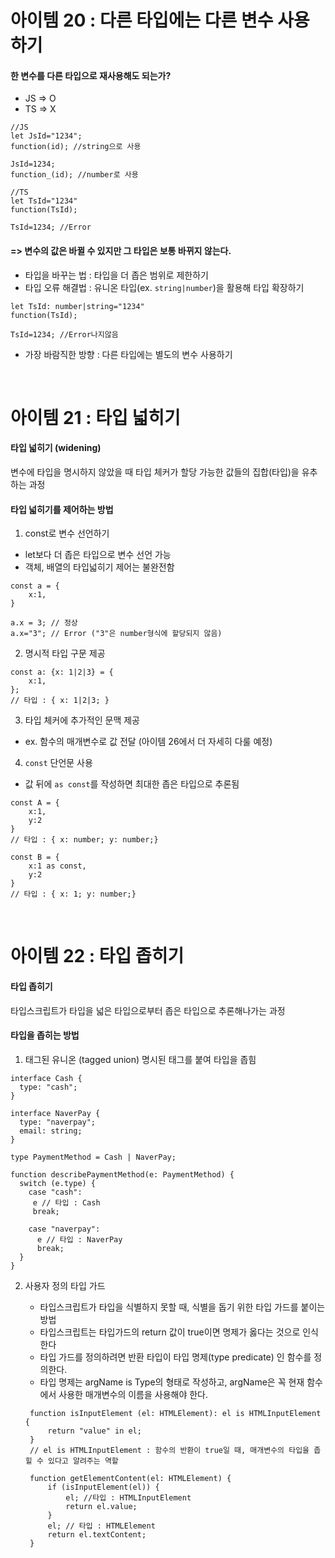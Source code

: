 # 아이템 20 : 다른 타입에는 다른 변수 사용하기

#### 한 변수를 다른 타입으로 재사용해도 되는가?

- JS => O
- TS => X

```
//JS
let JsId="1234";
function(id); //string으로 사용

JsId=1234;
function_(id); //number로 사용

//TS
let TsId="1234"
function(TsId);

TsId=1234; //Error
```

#### => 변수의 값은 바뀔 수 있지만 그 타입은 보통 바뀌지 않는다.

- 타입을 바꾸는 법 : 타입을 더 좁은 범위로 제한하기
- 타입 오류 해결법 : 유니온 타입(ex. `string|number`)을 활용해 타입 확장하기

```
let TsId: number|string="1234"
function(TsId);

TsId=1234; //Error나지않음
```

- 가장 바람직한 방향 : 다른 타입에는 별도의 변수 사용하기

<br />

# 아이템 21 : 타입 넓히기

#### 타입 넓히기 (widening)

변수에 타입을 명시하지 않았을 때 타입 체커가 할당 가능한 값들의 집합(타입)을 유추하는 과정

#### 타입 넓히기를 제어하는 방법

1. const로 변수 선언하기

- let보다 더 좁은 타입으로 변수 선언 가능
- 객체, 배열의 타입넓히기 제어는 불완전함

```
const a = {
    x:1,
}

a.x = 3; // 정상
a.x="3"; // Error ("3"은 number형식에 할당되지 않음)
```

2. 명시적 타입 구문 제공

```
const a: {x: 1|2|3} = {
    x:1,
};
// 타입 : { x: 1|2|3; }
```

3. 타입 체커에 추가적인 문맥 제공

- ex. 함수의 매개변수로 값 전달 (아이템 26에서 더 자세히 다룰 예정)

4. `const` 단언문 사용

- 값 뒤에 `as const`를 작성하면 최대한 좁은 타입으로 추론됨

```
const A = {
    x:1,
    y:2
}
// 타입 : { x: number; y: number;}

const B = {
    x:1 as const,
    y:2
}
// 타입 : { x: 1; y: number;}
```

<br />

# 아이템 22 : 타입 좁히기

#### 타입 좁히기

타입스크립트가 타입을 넓은 타입으로부터 좁은 타입으로 추론해나가는 과정

#### 타입을 좁히는 방법

1. 태그된 유니온 (tagged union)
   명시된 태그를 붙여 타입을 좁힘

```
interface Cash {
  type: "cash";
}

interface NaverPay {
  type: "naverpay";
  email: string;
}

type PaymentMethod = Cash | NaverPay;

function describePaymentMethod(e: PaymentMethod) {
  switch (e.type) {
    case "cash":
     e // 타입 : Cash
     break;

    case "naverpay":
      e // 타입 : NaverPay
      break;
  }
}
```

2. 사용자 정의 타입 가드

   - 타입스크립트가 타입을 식별하지 못할 때, 식별을 돕기 위한 타입 가드를 붙이는 방법
   - 타입스크립트는 타입가드의 return 값이 true이면 명제가 옳다는 것으로 인식한다
   - 타입 가드를 정의하려면 반환 타입이
     타입 명제(type predicate) 인 함수를 정의한다.
   - 타입 명제는 argName is Type의 형태로 작성하고, argName은 꼭 현재 함수에서 사용한 매개변수의 이름을 사용해야 한다.

   ```
    function isInputElement (el: HTMLElement): el is HTMLInputElement {
        return "value" in el;
    }
    // el is HTMLInputElement : 함수의 반환이 true일 때, 매개변수의 타입을 좁힐 수 있다고 알려주는 역할

    function getElementContent(el: HTMLElement) {
        if (isInputElement(el)) {
            el; //타입 : HTMLInputElement
            return el.value;
        }
        el; // 타입 : HTMLElement
        return el.textContent;
    }
   ```
